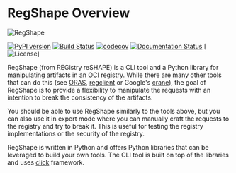 # RegShape Overview

![RegShape](../docs/_static/regshape.png)

[![PyPI version](https://badge.fury.io/py/regshape.svg)](https://badge.fury.io/py/regshape)
[![Build Status](https://travis-ci.com/containersolutions/regshape.svg?branch=main)](https://travis-ci.com/containersolutions/regshape)
[![codecov](https://codecov.io/gh/containersolutions/regshape/branch/main/graph/badge.svg?token=ZQZQZQZQZQ)](https://codecov.io/gh/containersolutions/regshape)
[![Documentation Status](https://readthedocs.org/projects/regshape/badge/?version=latest)](https://regshape.readthedocs.io/en/latest/?badge=latest)
[![License](https://img.shields.io/badge/License-Apache%202.0-blue.svg)]

RegShape (from REGistry reSHAPE) is a CLI tool and a Python library for manipulating 
artifacts in an [OCI](https://opencoutnaiers.org) registry. While there are many other tools that can do this
(see [ORAS](https://oras.land), [regclient](https://github.com/regclient/regclient)
or Google's [crane](https://github.com/google/go-containerregistry/tree/main/cmd/crane)), 
the goal of RegShape is to provide a flexibility to manipulate the requests with 
an intention to break the consistency of the artifacts.

You should be able to use RegShape similarly to the tools above, but you can also
use it in expert mode where you can manually craft the requests to the registry
and try to break it. This is useful for testing the registry implementations or
the security of the registry.

RegShape is written in Python and offers Python libraries that can be leveraged 
to build your own tools. The CLI tool is built on top of the libraries and uses
[click](https://click.palletsprojects.com/) framework.
